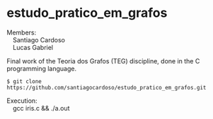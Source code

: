 # estudo_pratico_em_grafos

Members:  
&emsp;Santiago Cardoso  
&emsp;Lucas Gabriel

Final work of the Teoria dos Grafos (TEG) discipline, done in the C programming language.

```
$ git clone https://github.com/santiagocardoso/estudo_pratico_em_grafos.git
```

Execution:  
&emsp;gcc iris.c && ./a.out
